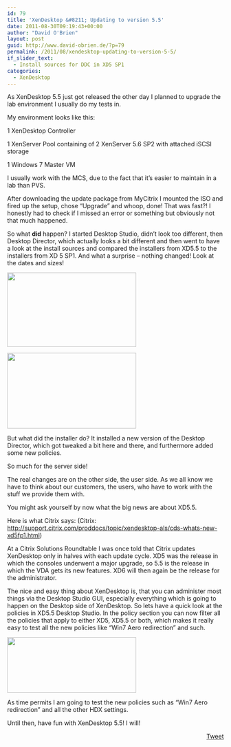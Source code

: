 ```yaml
---
id: 79
title: 'XenDesktop &#8211; Updating to version 5.5'
date: 2011-08-30T09:19:43+00:00
author: "David O'Brien"
layout: post
guid: http://www.david-obrien.de/?p=79
permalink: /2011/08/xendesktop-updating-to-version-5-5/
if_slider_text:
  - Install sources for DDC in XD5 SP1
categories:
  - XenDesktop
---
```

As XenDesktop 5.5 just got released the other day I planned to upgrade the lab environment I usually do my tests in.

My environment looks like this:
  
1 XenDesktop Controller
  
1 XenServer Pool containing of 2 XenServer 5.6 SP2 with attached iSCSI storage
  
1 Windows 7 Master VM
  
I usually work with the MCS, due to the fact that it&#8217;s easier to maintain in a lab than PVS.

After downloading the update package from MyCitrix I mounted the ISO and fired up the setup, chose &#8220;Upgrade&#8221; and whoop, done! That was fast?! I honestly had to check if I missed an error or something but obviously not that much happened.

So what **did** happen? I started Desktop Studio, didn&#8217;t look too different, then Desktop Director, which actually looks a bit different and then went to have a look at the install sources and compared the installers from XD5.5 to the installers from XD 5 SP1. And what a surprise &#8211; nothing changed! Look at the dates and sizes!
  
<a href="http://www.david-obrien.de/wp-content/uploads/2011/08/xd55_ddc_upgrade21.jpg" onclick="_gaq.push(['_trackEvent', 'outbound-article', 'http://www.david-obrien.de/wp-content/uploads/2011/08/xd55_ddc_upgrade21.jpg', '']);" class="broken_link"><img class="img-responsive size-medium wp-image-86 alignleft" title="XD5 SP1 installers" src="http://www.david-obrien.de/wp-content/uploads/2011/08/xd55_ddc_upgrade21-300x173.jpg" alt="" width="300" height="173" /></a>

<a href="http://www.david-obrien.de/wp-content/uploads/2011/08/xd55_ddc_upgrade2_compared2xd5sp1.jpg" onclick="_gaq.push(['_trackEvent', 'outbound-article', 'http://www.david-obrien.de/wp-content/uploads/2011/08/xd55_ddc_upgrade2_compared2xd5sp1.jpg', '']);" class="broken_link"><img class="img-responsive aligncenter size-medium wp-image-88" title="XD 5.5 installers" src="http://www.david-obrien.de/wp-content/uploads/2011/08/xd55_ddc_upgrade2_compared2xd5sp1-300x176.jpg" alt="" width="300" height="176" /></a>
  
But what did the installer do? It installed a new version of the Desktop Director, which got tweaked a bit here and there, and furthermore added some new policies.

So much for the server side!
  
The real changes are on the other side, the user side. As we all know we have to think about our customers, the users, who have to work with the stuff we provide them with.
  
You might ask yourself by now what the big news are about XD5.5.
  
Here is what Citrix says: (Citrix: http://support.citrix.com/proddocs/topic/xendesktop-als/cds-whats-new-xd5fp1.html)

At a Citrix Solutions Roundtable I was once told that Citrix updates XenDesktop only in halves with each update cycle. XD5 was the release in which the consoles underwent a major upgrade, so 5.5 is the release in which the VDA gets its new features. XD6 will then again be the release for the administrator.

The nice and easy thing about XenDesktop is, that you can administer most things via the Desktop Studio GUI, especially everything which is going to happen on the Desktop side of XenDesktop. So lets have a quick look at the policies in XD5.5 Desktop Studio. In the policy section you can now filter all the policies that apply to either XD5, XD5.5 or both, which makes it really easy to test all the new policies like &#8220;Win7 Aero redirection&#8221; and such.
  
<a href="http://www.david-obrien.de/wp-content/uploads/2011/08/XD55_policies.jpg" onclick="_gaq.push(['_trackEvent', 'outbound-article', 'http://www.david-obrien.de/wp-content/uploads/2011/08/XD55_policies.jpg', '']);" class="broken_link"><img class="img-responsive aligncenter size-medium wp-image-91" title="XD5.5 policies" src="http://www.david-obrien.de/wp-content/uploads/2011/08/XD55_policies-300x129.jpg" alt="" width="300" height="129" /></a>

As time permits I am going to test the new policies such as &#8220;Win7 Aero redirection&#8221; and all the other HDX settings.

Until then, have fun with XenDesktop 5.5! I will! 

<div style="float: right; margin-left: 10px;">
  <a href="https://twitter.com/share" onclick="_gaq.push(['_trackEvent', 'outbound-article', 'https://twitter.com/share', 'Tweet']);" class="twitter-share-button" data-count="vertical" data-url="http://www.david-obrien.net/2011/08/xendesktop-updating-to-version-5-5/">Tweet</a>
</div>
